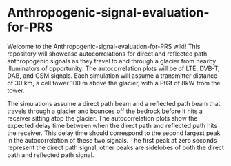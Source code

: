 # Anthropogenic-signal-evaluation-for-PRS
Welcome to the Anthropogenic-signal-evaluation-for-PRS wiki!
This repository will showcase autocorrelations for direct and reflected path anthropogenic signals as they travel to and through a glacier from nearby illuminators of opportunity. 
The autocorrelation plots will be of LTE, DVB-T, DAB, and GSM signals. 
Each simulation will assume a transmitter distance of 30 km, a cell tower 100 m above the glacier, with a PtGt of 8kW from the tower.

The simulations assume a direct path beam and a reflected path beam that travels through a glacier and bounces off the bedrock before it hits a receiver sitting atop the glacier. 
The autocorrelation plots show the expected delay time between when the direct path and reflected path hits the receiver. 
This delay time should correspond to the second largest peak in the autocorrelation of these two signals. 
The first peak at zero seconds represent the direct path signal, other peaks are sidelobes of both the direct path and reflected path signal.
